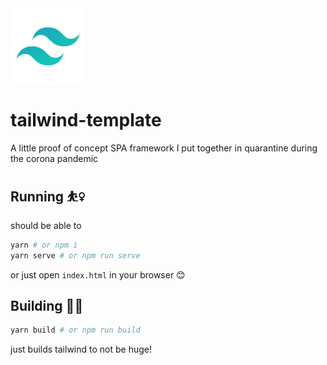 <img src="./public/assets/logo.png" width="120">

# tailwind-template

A little proof of concept SPA framework I put together in quarantine during the corona pandemic

## Running ⛹️‍♀️

should be able to

```sh
yarn # or npm i
yarn serve # or npm run serve
```

or just open `index.html` in your browser 😊

## Building 👷‍♀️

```sh
yarn build # or npm run build
```

just builds tailwind to not be huge!